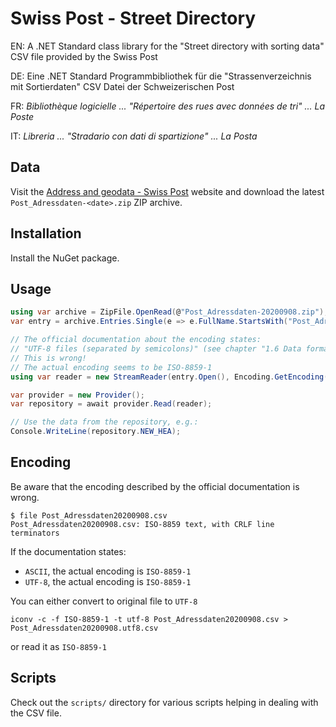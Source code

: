 # Swiss Post - Street Directory

EN: A .NET Standard class library for the "Street directory with sorting data" CSV file provided by the Swiss Post

DE: Eine .NET Standard Programmbibliothek für die "Strassenverzeichnis mit Sortierdaten" CSV Datei der Schweizerischen Post

FR: *Bibliothèque logicielle ... "Répertoire des rues avec données de tri" ... La Poste*

IT: *Libreria  ... "Stradario con dati di spartizione" ... La Posta*


## Data

Visit the [Address and geodata - Swiss Post](https://www.post.ch/en/customer-center/online-services/zopa/adress-und-geodaten/info) website and download the latest `Post_Adressdaten-<date>.zip` ZIP archive.


## Installation

Install the NuGet package.


## Usage



```csharp
using var archive = ZipFile.OpenRead(@"Post_Adressdaten-20200908.zip");
var entry = archive.Entries.Single(e => e.FullName.StartsWith("Post_Adressdaten") && e.FullName.EndsWith(".csv"));

// The official documentation about the encoding states:
// "UTF-8 files (separated by semicolons)" (see chapter "1.6 Data format")
// This is wrong!
// The actual encoding seems to be ISO-8859-1
using var reader = new StreamReader(entry.Open(), Encoding.GetEncoding("ISO-8859-1"));

var provider = new Provider();
var repository = await provider.Read(reader);

// Use the data from the repository, e.g.:
Console.WriteLine(repository.NEW_HEA);
```


## Encoding

Be aware that the encoding described by the official documentation is wrong.

```
$ file Post_Adressdaten20200908.csv
Post_Adressdaten20200908.csv: ISO-8859 text, with CRLF line terminators
```

If the documentation states:
 - `ASCII`, the actual encoding is `ISO-8859-1`
 - `UTF-8`, the actual encoding is `ISO-8859-1`

You can either convert to original file to `UTF-8`

    iconv -c -f ISO-8859-1 -t utf-8 Post_Adressdaten20200908.csv > Post_Adressdaten20200908.utf8.csv

or read it as `ISO-8859-1`


## Scripts

Check out the `scripts/` directory for various scripts helping in dealing with the CSV file.
